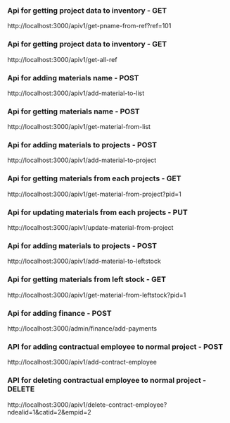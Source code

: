 <!-- project data to inventory -->

### Api for getting project data to inventory - GET
http://localhost:3000/apiv1/get-pname-from-ref?ref=101

### Api for getting project data to inventory - GET
http://localhost:3000/apiv1/get-all-ref


### Api for adding materials name - POST
http://localhost:3000/apiv1/add-material-to-list
<!-- {
  "material" : "chips"
} -->


### Api for getting materials name - POST
http://localhost:3000/apiv1/get-material-from-list


<!-- Inventory to project  -->


### Api for adding materials to projects - POST
http://localhost:3000/apiv1/add-material-to-project
<!-- {
  "pid" : 1,
  "items" : [
    {"item" : "swipe machine", "qnt" : "2pc", "amount" : 300 },
    {"item" : "ins paper", "qnt" : "2bundle", "amount" : 300 },
    {"item" : "ink", "qnt" : "2kg", "amount" : 300 }
  ]
} -->

### Api for getting materials from each projects - GET
http://localhost:3000/apiv1/get-material-from-project?pid=1


### Api for updating materials from each projects - PUT
http://localhost:3000/apiv1/update-material-from-project
<!-- {
  "item" : "ink black",
  "qnt" : "2 bottle",
  "amount" : 300,
  "materialid" : 10,
  "pid" : 1
} -->




<!-- Left Stock -->


### Api for adding materials to projects - POST
http://localhost:3000/apiv1/add-material-to-leftstock

<!-- {
  "pid" : 1,
  "items" : [
    {"item" : "swipe machine", "qnt" : "1pc", "amount" : 150 }
    
  ]
} -->

### Api for getting materials from left stock - GET
http://localhost:3000/apiv1/get-material-from-leftstock?pid=1




<!-- finance  -->


### Api for adding finance - POST
http://localhost:3000/admin/finance/add-payments
<!-- {
  "ndeal_id" : 2,
  "amount_got" : 2000,
  "dateofpay" : "23/09/2003",
  "modeofpay" : "online"
} -->


<!-- Employee new routes -->


### API for adding contractual employee to normal project - POST
http://localhost:3000/apiv1/add-contract-employee
<!-- {
  "ndealid" : 1,
  "catid" : 2,
  "emp" : "bhavadeep",
  "desig" : "mistri"
} -->

### API for deleting contractual employee to normal project - DELETE
http://localhost:3000/apiv1/delete-contract-employee?ndealid=1&catid=2&empid=2